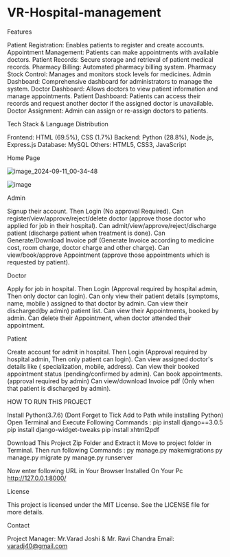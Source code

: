 # VR-Hospital-management
Features

Patient Registration: Enables patients to register and create accounts.
Appointment Management: Patients can make appointments with available doctors.
Patient Records: Secure storage and retrieval of patient medical records.
Pharmacy Billing: Automated pharmacy billing system.
Pharmacy Stock Control: Manages and monitors stock levels for medicines.
Admin Dashboard: Comprehensive dashboard for administrators to manage the system.
Doctor Dashboard: Allows doctors to view patient information and manage appointments.
Patient Dashboard: Patients can access their records and request another doctor if the assigned doctor is unavailable.
Doctor Assignment: Admin can assign or re-assign doctors to patients.

Tech Stack & Language Distribution

Frontend: HTML (69.5%), CSS (1.7%)
Backend: Python (28.8%), Node.js, Express.js
Database: MySQL
Others: HTML5, CSS3, JavaScript


Home Page

![image_2024-09-11_00-34-48](https://github.com/user-attachments/assets/f1828d35-19cb-41d0-a06d-00c30d62756f)


![image](https://github.com/user-attachments/assets/60c11ea1-828d-4c54-8997-75e206eefb05)


Admin

Signup their account. Then Login (No approval Required).
Can register/view/approve/reject/delete doctor (approve those doctor who applied for job in their hospital).
Can admit/view/approve/reject/discharge patient (discharge patient when treatment is done).
Can Generate/Download Invoice pdf (Generate Invoice according to medicine cost, room charge, doctor charge and other charge).
Can view/book/approve Appointment (approve those appointments which is requested by patient).

Doctor

Apply for job in hospital. Then Login (Approval required by hospital admin, Then only doctor can login).
Can only view their patient details (symptoms, name, mobile ) assigned to that doctor by admin.
Can view their discharged(by admin) patient list.
Can view their Appointments, booked by admin.
Can delete their Appointment, when doctor attended their appointment.

Patient

Create account for admit in hospital. Then Login (Approval required by hospital admin, Then only patient can login).
Can view assigned doctor's details like ( specialization, mobile, address).
Can view their booked appointment status (pending/confirmed by admin).
Can book appointments.(approval required by admin)
Can view/download Invoice pdf (Only when that patient is discharged by admin).

HOW TO RUN THIS PROJECT

Install Python(3.7.6) (Dont Forget to Tick Add to Path while installing Python)
Open Terminal and Execute Following Commands :
pip install django==3.0.5
pip install django-widget-tweaks
pip install xhtml2pdf

Download This Project Zip Folder and Extract it
Move to project folder in Terminal. Then run following Commands :
py manage.py makemigrations
py manage.py migrate
py manage.py runserver

Now enter following URL in Your Browser Installed On Your Pc
http://127.0.0.1:8000/

License

This project is licensed under the MIT License. See the LICENSE file for more details.

Contact

Project Manager: Mr.Varad Joshi & Mr. Ravi Chandra
Email: varadj40@gmail.com

